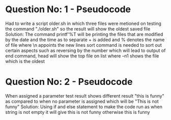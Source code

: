 # Question No: 1 - Pseudocode
Had to write a script older.sh in which three files were metioned on testing the command "./older.sh" so the result will show the oldest saved file
Solution: The command printf'%T will be printing the files that are modified by the date and the time as to separate + is added and % denotes the name of file where \n appoints the new lines sort command is needed to sort out certain aspects such as reversing by the number which will lead to output of end command, head will show the top file on list where –n1 shows the file which is the oldest
# Question No: 2 - Pseudocode
When assigned a parameter test result shows different result "this is funny" as compared to when no parameter is assigned which will be "This is not funny"
Solution: Using if and else statement to make the code run as when string is not empty it will give this is not funny otherwise this is funny
